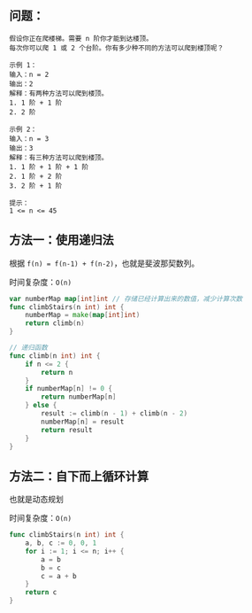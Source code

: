 ## 问题：

```
假设你正在爬楼梯。需要 n 阶你才能到达楼顶。
每次你可以爬 1 或 2 个台阶。你有多少种不同的方法可以爬到楼顶呢？

示例 1：
输入：n = 2
输出：2
解释：有两种方法可以爬到楼顶。
1. 1 阶 + 1 阶
2. 2 阶

示例 2：
输入：n = 3
输出：3
解释：有三种方法可以爬到楼顶。
1. 1 阶 + 1 阶 + 1 阶
2. 1 阶 + 2 阶
3. 2 阶 + 1 阶

提示：
1 <= n <= 45
```

## 方法一：使用递归法

根据 `f(n) = f(n-1) + f(n-2)`，也就是斐波那契数列。

时间复杂度：`O(n)`

```go
var numberMap map[int]int // 存储已经计算出来的数值，减少计算次数
func climbStairs(n int) int {
	numberMap = make(map[int]int)
	return climb(n)
}

// 递归函数
func climb(n int) int {
	if n <= 2 {
		return n
	}
	if numberMap[n] != 0 {
		return numberMap[n]
	} else {
		result := climb(n - 1) + climb(n - 2)
		numberMap[n] = result
		return result
	}
}
```

## 方法二：自下而上循环计算

也就是动态规划

时间复杂度：`O(n)`

```go
func climbStairs(n int) int {
	a, b, c := 0, 0, 1
	for i := 1; i <= n; i++ {
		a = b
		b = c
		c = a + b
	}
	return c
}
```

